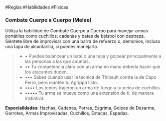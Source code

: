 #Reglas #Habilidades #Físicas

### Combate Cuerpo a Cuerpo (Melee)

Utiliza la habilidad de Combate Cuerpo a Cuerpo para manejar armas portátiles como cuchillos, cadenas y bates de béisbol con destreza. Siéntete libre de improvisar con una barra de refuerzo o, demonios, incluso una tapa de alcantarilla, si puedes manejarla.

> - • Puedes balancear un bate o una hoja y golpear principalmente a las personas a las que apuntas.
> - •• Tu competencia clara con un arma en mano debería hacer que los atacantes duden.
> - ••• Sabes cuándo usar la técnica de Thibault contra la de Capo Ferro, pero mantén tu Agrippa listo.
> - •••• Los tontos trajeron un arma de fuego a tu pelea de cuchillos.
> - ••••• Tu arma se mueve como una extensión de ti, de manera instintiva.

**Especialidades**: Hachas, Cadenas, Porras, Esgrima, Golpes de Desarme, Garrotes, Armas Improvisadas, Cuchillos, Estacas, Espadas.